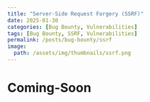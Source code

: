 ```yaml
---
title: "Server-Side Request Forgery (SSRF)"
date: 2025-01-30
categories: [Bug Bounty, Vulnerabilities]
tags: [Bug Bounty, SSRF, Vulnerabilities]
permalink: /posts/bug-bounty/ssrf
image:
  path: /assets/img/thumbnails/ssrf.png
---
```



# Coming-Soon


